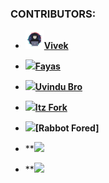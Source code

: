 ### CONTRIBUTORS:

- **<img src="https://github.com/TG-Bot-Devs/TG-Bot-Devs/blob/main/assets/Hacker-PNG-Image.png" width="30px"></h1>[Vivek](Vivek-TP)**

- **<img src="https://avatars.githubusercontent.com/u/76828314?v=4" width="30px"></h2>[Fayas](FayasNoushad)**

- **<img src="https://avatars.githubusercontent.com/u/79355885?v=4" width="30px"></h3>[Uvindu Bro](uvindubro)**

- **<img src="https://avatars.githubusercontent.com/u/77770753?v=4" width="30px"></h4>[Itz Fork](itz-Fork)**

- **<img src="https://avatars.githubusercontent.com/u/78695802?v=4" width="30px"></h5>[Rabbot Fored]**

- **<img src="https://avatars.githubusercontent.com/u/82400484?s=200&v=4" width="30px"></h6>

- **<img src="https://avatars.githubusercontent.com/u/82491934?s=200&v=4" width="30px"></h7>
